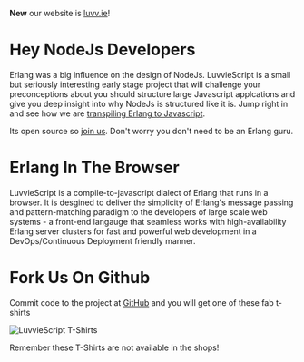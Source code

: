 **New** our website is <a href="http://luvv.ie">luvv.ie</a>!

  <div class="jumbotron">
    <h1>Hey NodeJs Developers</h1>
    <p>Erlang was a big influence on the design of NodeJs. LuvvieScript is a small but seriously interesting early stage project that will challenge your preconceptions about you should structure large Javascript applcations and give you deep insight into why NodeJs is structured like it is. Jump right in and see how we are <a href="http://luvv.ie/toolchain.html">transpiling Erlang to Javascript</a>.</p>
    <p>Its open source so <a href="http://luvvi.ie/getting-started.html">join us</a>. Don't worry you don't need to be an Erlang guru.
  </div>

  <div class="jumbotron">
    <h1>Erlang In The Browser</h1>
    <p>LuvvieScript is a compile-to-javascript dialect of Erlang that runs in a browser. It is desgined to deliver the simplicity of Erlang's message passing and pattern-matching paradigm to the developers of large scale web systems - a front-end langauge that seamless works with high-availability Erlang server clusters for fast and powerful web development in a DevOps/Continuous Deployment friendly manner.</p>
  </div>

  <div class="jumbotron">
    <h1>Fork Us On Github</h1>
    <p>Commit code to the project at <a href="http://github.com/hypernumbers/LuvvieScript">GitHub</a> and you will get one of these fab t-shirts</p>
    <img src="http://luvv.ie/assets/img/gordonguthrie.jpg" alt="LuvvieScript T-Shirts">
    <p>Remember these T-Shirts are not available in the shops!</p>
  </div>

